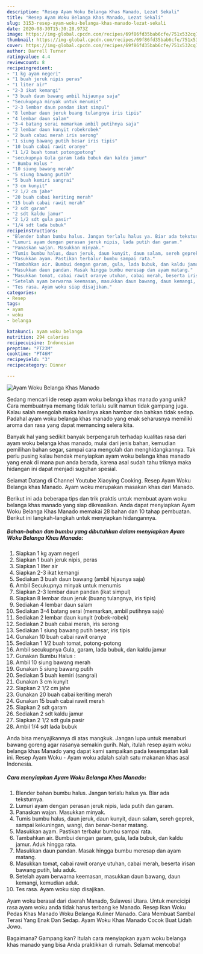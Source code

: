 ```yaml
---
description: "Resep Ayam Woku Belanga Khas Manado, Lezat Sekali"
title: "Resep Ayam Woku Belanga Khas Manado, Lezat Sekali"
slug: 3153-resep-ayam-woku-belanga-khas-manado-lezat-sekali
date: 2020-08-30T15:30:28.973Z
image: https://img-global.cpcdn.com/recipes/69f86fd35bab6cfe/751x532cq70/ayam-woku-belanga-khas-manado-foto-resep-utama.jpg
thumbnail: https://img-global.cpcdn.com/recipes/69f86fd35bab6cfe/751x532cq70/ayam-woku-belanga-khas-manado-foto-resep-utama.jpg
cover: https://img-global.cpcdn.com/recipes/69f86fd35bab6cfe/751x532cq70/ayam-woku-belanga-khas-manado-foto-resep-utama.jpg
author: Darrell Turner
ratingvalue: 4.4
reviewcount: 8
recipeingredient:
- "1 kg ayam negeri"
- "1 buah jeruk nipis peras"
- "1 liter air"
- "2-3 ikat kemangi"
- "3 buah daun bawang ambil hijaunya saja"
- "Secukupnya minyak untuk menumis"
- "2-3 lembar daun pandan ikat simpul"
- "8 lembar daun jeruk buang tulangnya iris tipis"
- "4 lembar daun salam"
- "3-4 batang serai memarkan ambil putihnya saja"
- "2 lembar daun kunyit robekrobek"
- "2 buah cabai merah iris serong"
- "1 siung bawang putih besar iris tipis"
- "10 buah cabai rawit oranye"
- "1 1/2 buah tomat potongpotong"
- "secukupnya Gula garam lada bubuk dan kaldu jamur"
- " Bumbu Halus "
- "10 siung bawang merah"
- "5 siung bawang putih"
- "5 buah kemiri sangrai"
- "3 cm kunyit"
- "2 1/2 cm jahe"
- "20 buah cabai keriting merah"
- "15 buah cabai rawit merah"
- "2 sdt garam"
- "2 sdt kaldu jamur"
- "2 1/2 sdt gula pasir"
- "1/4 sdt lada bubuk"
recipeinstructions:
- "Blender bahan bumbu halus. Jangan terlalu halus ya. Biar ada teksturnya."
- "Lumuri ayam dengan perasan jeruk nipis, lada putih dan garam."
- "Panaskan wajan. Masukkan minyak."
- "Tumis bumbu halus, daun jeruk, daun kunyit, daun salam, sereh geprek, sampai kekuningan, wangi, dan benar-benar matang."
- "Masukkan ayam. Pastikan terbalur bumbu sampai rata."
- "Tambahkan air. Bumbui dengan garam, gula, lada bubuk, dan kaldu jamur. Aduk hingga rata."
- "Masukkan daun pandan. Masak hingga bumbu meresap dan ayam matang."
- "Masukkan tomat, cabai rawit oranye utuhan, cabai merah, beserta irisan bawang putih, lalu aduk."
- "Setelah ayam berwarna keemasan, masukkan daun bawang, daun kemangi, kemudian aduk."
- "Tes rasa. Ayam woku siap disajikan."
categories:
- Resep
tags:
- ayam
- woku
- belanga

katakunci: ayam woku belanga 
nutrition: 294 calories
recipecuisine: Indonesian
preptime: "PT23M"
cooktime: "PT46M"
recipeyield: "3"
recipecategory: Dinner

---
```



![Ayam Woku Belanga Khas Manado](https://img-global.cpcdn.com/recipes/69f86fd35bab6cfe/751x532cq70/ayam-woku-belanga-khas-manado-foto-resep-utama.jpg)

Sedang mencari ide resep ayam woku belanga khas manado yang unik? Cara membuatnya memang tidak terlalu sulit namun tidak gampang juga. Kalau salah mengolah maka hasilnya akan hambar dan bahkan tidak sedap. Padahal ayam woku belanga khas manado yang enak seharusnya memiliki aroma dan rasa yang dapat memancing selera kita.

Banyak hal yang sedikit banyak berpengaruh terhadap kualitas rasa dari ayam woku belanga khas manado, mulai dari jenis bahan, kemudian pemilihan bahan segar, sampai cara mengolah dan menghidangkannya. Tak perlu pusing kalau hendak menyiapkan ayam woku belanga khas manado yang enak di mana pun anda berada, karena asal sudah tahu triknya maka hidangan ini dapat menjadi suguhan spesial.

Selamat Datang di Channel Youtube Xiaoying Cooking. Resep Ayam Woku Belanga khas Manado. Ayam woku merupakan masakan khas dari Manado.


Berikut ini ada beberapa tips dan trik praktis untuk membuat ayam woku belanga khas manado yang siap dikreasikan. Anda dapat menyiapkan Ayam Woku Belanga Khas Manado memakai 28 bahan dan 10 tahap pembuatan. Berikut ini langkah-langkah untuk menyiapkan hidangannya.

<!--inarticleads1-->

##### Bahan-bahan dan bumbu yang dibutuhkan dalam menyiapkan Ayam Woku Belanga Khas Manado:

1. Siapkan 1 kg ayam negeri
1. Siapkan 1 buah jeruk nipis, peras
1. Siapkan 1 liter air
1. Siapkan 2-3 ikat kemangi
1. Sediakan 3 buah daun bawang (ambil hijaunya saja)
1. Ambil Secukupnya minyak untuk menumis
1. Siapkan 2-3 lembar daun pandan (ikat simpul)
1. Siapkan 8 lembar daun jeruk (buang tulangnya, iris tipis)
1. Sediakan 4 lembar daun salam
1. Sediakan 3-4 batang serai (memarkan, ambil putihnya saja)
1. Sediakan 2 lembar daun kunyit (robek-robek)
1. Sediakan 2 buah cabai merah, iris serong
1. Sediakan 1 siung bawang putih besar, iris tipis
1. Gunakan 10 buah cabai rawit oranye
1. Sediakan 1 1/2 buah tomat, potong-potong
1. Ambil secukupnya Gula, garam, lada bubuk, dan kaldu jamur
1. Gunakan  Bumbu Halus :
1. Ambil 10 siung bawang merah
1. Gunakan 5 siung bawang putih
1. Sediakan 5 buah kemiri (sangrai)
1. Gunakan 3 cm kunyit
1. Siapkan 2 1/2 cm jahe
1. Gunakan 20 buah cabai keriting merah
1. Gunakan 15 buah cabai rawit merah
1. Siapkan 2 sdt garam
1. Sediakan 2 sdt kaldu jamur
1. Siapkan 2 1/2 sdt gula pasir
1. Ambil 1/4 sdt lada bubuk


Anda bisa menyajikannya di atas mangkuk. Jangan lupa untuk menaburi bawang goreng agar rasanya semakin gurih. Nah, itulah resep ayam woku belanga khas Manado yang dapat kami sampaikan pada kesempatan kali ini. Resep Ayam Woku - Ayam woku adalah salah satu makanan khas asal Indonesia. 

<!--inarticleads2-->

##### Cara menyiapkan Ayam Woku Belanga Khas Manado:

1. Blender bahan bumbu halus. Jangan terlalu halus ya. Biar ada teksturnya.
1. Lumuri ayam dengan perasan jeruk nipis, lada putih dan garam.
1. Panaskan wajan. Masukkan minyak.
1. Tumis bumbu halus, daun jeruk, daun kunyit, daun salam, sereh geprek, sampai kekuningan, wangi, dan benar-benar matang.
1. Masukkan ayam. Pastikan terbalur bumbu sampai rata.
1. Tambahkan air. Bumbui dengan garam, gula, lada bubuk, dan kaldu jamur. Aduk hingga rata.
1. Masukkan daun pandan. Masak hingga bumbu meresap dan ayam matang.
1. Masukkan tomat, cabai rawit oranye utuhan, cabai merah, beserta irisan bawang putih, lalu aduk.
1. Setelah ayam berwarna keemasan, masukkan daun bawang, daun kemangi, kemudian aduk.
1. Tes rasa. Ayam woku siap disajikan.


Ayam woku berasal dari daerah Manado, Sulawesi Utara. Untuk mencicipi rasa ayam woku anda tidak harus terbang ke Manado. Resep Ikan Woku Pedas Khas Manado Woku Belanga Kuliner Manado. Cara Membuat Sambal Terasi Yang Enak Dan Sedap. Ayam Woku Khas Manado Cocok Buat Lidah Jowo. 

Bagaimana? Gampang kan? Itulah cara menyiapkan ayam woku belanga khas manado yang bisa Anda praktikkan di rumah. Selamat mencoba!
